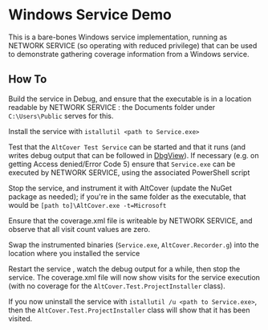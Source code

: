 # Windows Service Demo

This is a bare-bones Windows service implementation, running as NETWORK SERVICE (so operating with reduced privilege) that can be used to demonstrate gathering coverage information from a Windows service.

## How To

Build the service in Debug, and ensure that the executable is in a location readable by NETWORK SERVICE : the Documents folder under `C:\Users\Public` serves for this.

Install the service with `istallutil <path to Service.exe>`

Test that the `AltCover Test Service` can be started and that it runs (and writes debug output that can be followed in [DbgView](https://docs.microsoft.com/en-us/sysinternals/downloads/debugview)).  If necessary (e.g. on getting Access denied/Error Code 5) ensure that `Service.exe` can be executed by NETWORK SERVICE, using the associated PowerShell script

Stop the service, and instrument it with AltCover (update the NuGet package as needed); if you're in the same folder as the executable, that would be `[path to]\AltCover.exe -t=Microsoft`

Ensure that the coverage.xml file is writeable by NETWORK SERVICE, and observe that all visit count values are zero.

Swap the instrumented binaries (`Service.exe`, `AltCover.Recorder.g`) into the location where you installed the service

Restart the service , watch the debug output for a while, then stop the service.  The coverage.xml file will now show visits for the service execution (with no coverage for the `AltCover.Test.ProjectInstaller` class).  

If you now uninstall the service with `istallutil /u <path to Service.exe>`, then the `AltCover.Test.ProjectInstaller` class will show that it has been visited.